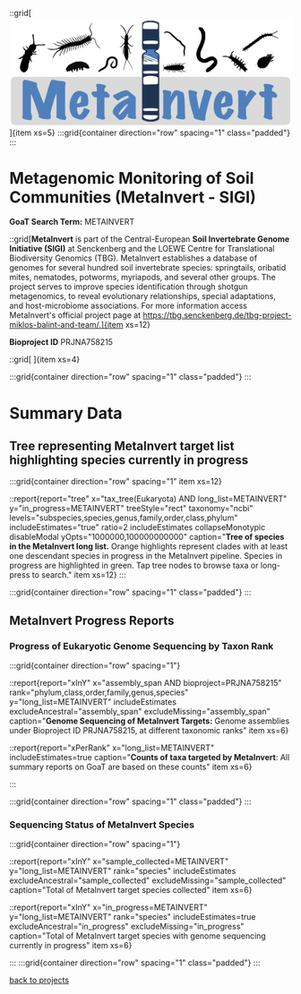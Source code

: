 ::grid[![GoaT](/static/images/Metainvert_logo.png)]{item xs=5}
:::grid{container direction="row" spacing="1" class="padded"}
:::

# Metagenomic Monitoring of Soil Communities (MetaInvert - SIGI)
**GoaT Search Term:** METAINVERT


::grid[**MetaInvert** is part of the Central-European **Soil Invertebrate Genome Initiative (SIGI)** at Senckenberg and the LOEWE Centre for Translational Biodiversity Genomics (TBG). MetaInvert establishes a database of genomes for several hundred soil invertebrate species: springtails, oribatid mites, nematodes, potworms, myriapods, and several other groups. The project serves to improve species identification through shotgun metagenomics, to reveal evolutionary relationships, special adaptations, and host-microbiome associations. For more information access MetaInvert's official project page at https://tbg.senckenberg.de/tbg-project-miklos-balint-and-team/.]{item xs=12}

**Bioproject ID** PRJNA758215

::grid[ ]{item xs=4}

:::grid{container direction="row" spacing="1" class="padded"}
:::

# Summary Data

## Tree representing MetaInvert target list highlighting species currently in progress

:::grid{container direction="row" spacing="1" item xs=12}

::report{report="tree" x="tax_tree(Eukaryota) AND long_list=METAINVERT" y="in_progress=METAINVERT" treeStyle="rect" taxonomy="ncbi" levels="subspecies,species,genus,family,order,class,phylum" includeEstimates="true" ratio=2 includeEstimates collapseMonotypic disableModal yOpts="1000000,100000000000" caption="**Tree of species in the MetaInvert long list.** Orange highlights represent clades with at least one descendant species in progress in the MetaInvert pipeline. Species in progress are highlighted in green. Tap tree nodes to browse taxa or long-press to search." item xs=12}
:::


:::grid{container direction="row" spacing="1" class="padded"}
:::

## MetaInvert Progress Reports
### Progress of Eukaryotic Genome Sequencing by Taxon Rank
:::grid{container direction="row" spacing="1"}

::report{report="xInY" x="assembly_span AND bioproject=PRJNA758215" rank="phylum,class,order,family,genus,species" y="long_list=METAINVERT" includeEstimates excludeAncestral="assembly_span" excludeMissing="assembly_span" caption="**Genome Sequencing of MetaInvert Targets:** Genome assemblies under Bioproject ID PRJNA758215, at different taxonomic ranks" item xs=6}

::report{report="xPerRank" x="long_list=METAINVERT" includeEstimates=true caption="**Counts of taxa targeted by MetaInvert**: All summary reports on GoaT are based on these counts" item xs=6}

:::

:::grid{container direction="row" spacing="1" class="padded"}
:::

### Sequencing Status of MetaInvert Species 

:::grid{container direction="row" spacing="1"}

::report{report="xInY" x="sample_collected=METAINVERT" y="long_list=METAINVERT" rank="species" includeEstimates excludeAncestral="sample_collected" excludeMissing="sample_collected" caption="Total of MetaInvert target species collected" item xs=6}

::report{report="xInY" x="in_progress=METAINVERT" y="long_list=METAINVERT" rank="species" includeEstimates=true excludeAncestral="in_progress" excludeMissing="in_progress" caption="Total of MetaInvert target species with genome sequencing currently in progress" item xs=6}

:::
:::grid{container direction="row" spacing="1" class="padded"}
:::



[back to projects](/projects)
